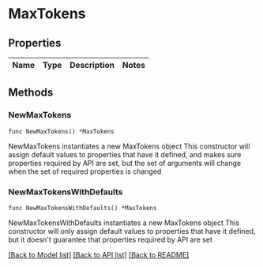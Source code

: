 # MaxTokens

## Properties

Name | Type | Description | Notes
------------ | ------------- | ------------- | -------------

## Methods

### NewMaxTokens

`func NewMaxTokens() *MaxTokens`

NewMaxTokens instantiates a new MaxTokens object
This constructor will assign default values to properties that have it defined,
and makes sure properties required by API are set, but the set of arguments
will change when the set of required properties is changed

### NewMaxTokensWithDefaults

`func NewMaxTokensWithDefaults() *MaxTokens`

NewMaxTokensWithDefaults instantiates a new MaxTokens object
This constructor will only assign default values to properties that have it defined,
but it doesn't guarantee that properties required by API are set


[[Back to Model list]](../README.md#documentation-for-models) [[Back to API list]](../README.md#documentation-for-api-endpoints) [[Back to README]](../README.md)


